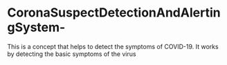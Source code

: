 # CoronaSuspectDetectionAndAlertingSystem-
This is a concept that helps to detect the symptoms of COVID-19. It works by detecting the basic symptoms of the virus

